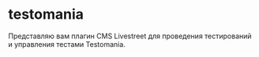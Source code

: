 testomania
==========

Представляю вам плагин CMS Livestreet для проведения тестирований и управления тестами Testomania.
